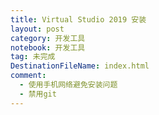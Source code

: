 ```yaml
---
title: Virtual Studio 2019 安装
layout: post
category: 开发工具
notebook: 开发工具
tag: 未完成
DestinationFileName: index.html
comment:
  - 使用手机网络避免安装问题
  - 禁用git
---
```

